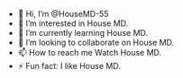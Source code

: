 - 👋 Hi, I’m @HouseMD-55
- 👀 I’m interested in House MD.
- 🌱 I’m currently learning House MD.
- 💞️ I’m looking to collaborate on House MD.
- 📫 How to reach me Watch House MD.
- ⚡ Fun fact: I like House MD.

<!---
HouseMD-55/HouseMD-55 is a ✨ special ✨ repository because its `README.md` (this file) appears on your GitHub profile.
You can click the Preview link to take a look at your changes.
--->
